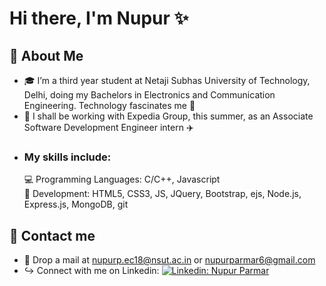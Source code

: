 

<!--
**nupurparmar6/nupurparmar6** is a ✨ _special_ ✨ repository because its `README.md` (this file) appears on your GitHub profile.

Here are some ideas to get you started:

- 🔭 I’m currently working on ...
- 🌱 I’m currently learning ...
- 👯 I’m looking to collaborate on ...
- 🤔 I’m looking for help with ...
- 💬 Ask me about ...
- 📫 How to reach me: ...
- 😄 Pronouns: ...
- ⚡ Fun fact: ...
-->
# Hi there, I'm Nupur :sparkles:


## :star2: About Me 

- :mortar_board: I’m a third year student at Netaji Subhas University of Technology, Delhi, doing my Bachelors in Electronics and Communication Engineering. Technology fascinates me :space_invader:
- :calendar: I shall be working with Expedia Group, this summer, as an Associate Software Development Engineer intern :airplane:
- ### My skills include:
  :computer: Programming Languages: C/C++, Javascript  
  :wrench: Development: HTML5, CSS3, JS, JQuery, Bootstrap, ejs, Node.js, Express.js, MongoDB, git 


## :star2: Contact me
- :email: Drop a mail at nupurp.ec18@nsut.ac.in or nupurparmar6@gmail.com  
- :arrow_right_hook: Connect with me on Linkedin: [![Linkedin: Nupur Parmar](https://img.shields.io/badge/nupurparmar-blue?style=flat-square&logo=Linkedin&logoColor=white&link=https://www.linkedin.com/in/nupur-parmar-98702717b/)](https://www.linkedin.com/in/nupur-parmar-98702717b/)
